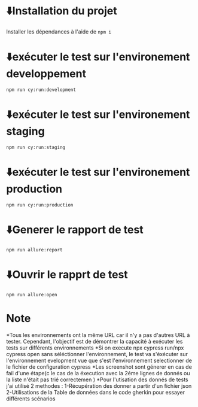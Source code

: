 # ⬇️Installation du projet
Installer les dépendances à l'aide de `npm i`

# ⬇️exécuter le test sur l'environement developpement
 `npm run cy:run:development`
# ⬇️exécuter le test sur l'environement staging
 `npm run cy:run:staging`
# ⬇️exécuter le test sur l'environement production
 `npm run cy:run:production`

# ⬇️Generer le rapport de test 
 `npm run allure:report`

# ⬇️Ouvrir le rapprt de test 
 `npm run allure:open`


# Note
*Tous les environnements ont la même URL car il n'y a pas d'autres URL à tester. Cependant, l'objectif est de démontrer la capacité à exécuter les tests sur différents environnements
*Si on execute npx cypress run/npx cypress open sans séléctionner l'environnement, le test va s'éxécuter sur l'environnement evelopment vue que s'est l'environnement selectionner de le fichier de configuration cypress
*Les screenshot sont génerer en cas de fail d'une étape(c le cas de la éxecution avec la 2éme lignes de donnés ou la liste n'était pas trié correctemen )
*Pour l'utisation des donnés de tests j'ai utilisé 2 methodes :
1-Récupération des donner a partir d'un fichier json
2-Utilisations de la Table de données dans le code gherkin pour essayer différents scénarios